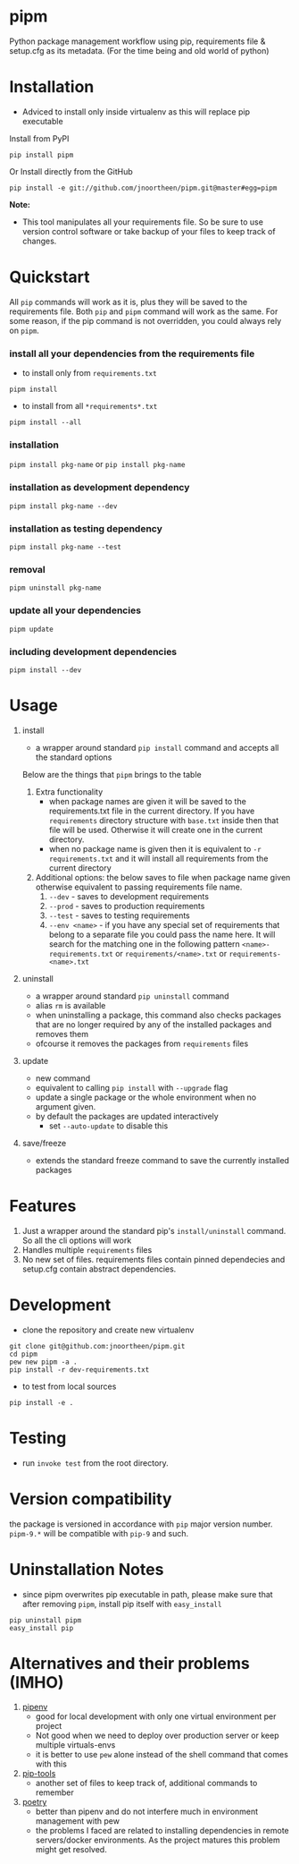 # pipm

Python package management workflow using pip, requirements file & setup.cfg as its metadata. 
(For the time being and old world of python)

# Installation

- Adviced to install only inside virtualenv as this will replace pip executable

Install from PyPI

```
pip install pipm
```

Or Install directly from the GitHub

```commandline
pip install -e git://github.com/jnoortheen/pipm.git@master#egg=pipm
```

**Note:**
- This tool manipulates all your requirements file. So be sure to use version control software or take backup of your files to keep track of changes. 

# Quickstart
All `pip` commands will work as it is, plus they will be saved to the requirements file. Both `pip` and `pipm` command
will work as the same. For some reason, if the pip command is not overridden, you could always rely on `pipm`.   

### install all your dependencies from the requirements file

- to install only from `requirements.txt` 

```pipm install```
- to install from all `*requirements*.txt`

```pipm install --all```

### installation
```pipm install pkg-name``` or 
```pip install pkg-name```

### installation as development dependency
```pipm install pkg-name --dev```


### installation as testing dependency
```pipm install pkg-name --test```

### removal 
```pipm uninstall pkg-name```

### update all your dependencies
```pipm update```

### including development dependencies
```pipm install --dev```


# Usage

1. install
    - a wrapper around standard `pip install` command and accepts all the standard options
    
    Below are the things that `pipm` brings to the table
    
    1. Extra functionality
        - when package names are given it will be saved to the requirements.txt file in the current directory.
        If you have `requirements` directory structure with `base.txt` inside then that file will be used. Otherwise it 
        will create one in the current directory.
        - when no package name is given then it is equivalent to `-r requirements.txt` and it will install all requirements
        from the current directory
    1. Additional options:
        the below saves to file when package name given otherwise equivalent to passing requirements file name.
        1. `--dev` - saves to development requirements
        1. `--prod` - saves to production requirements
        1. `--test` - saves to  testing requirements
        1. `--env <name>` - if you have any special set of requirements that belong to a separate file you could pass the name here.
        It will search for the matching one in the following pattern `<name>-requirements.txt` or 
        `requirements/<name>.txt` or `requirements-<name>.txt`

1. uninstall 
    - a wrapper around standard `pip uninstall` command
    - alias `rm` is available
    - when uninstalling a package, this command also checks packages that are no longer required by any of the installed
    packages and removes them
    - ofcourse it removes the packages from `requirements` files

1. update
    - new command
    - equivalent to calling `pip install` with `--upgrade` flag
    - update a single package or the whole environment when no argument given.
    - by default the packages are updated interactively
        - set `--auto-update` to disable this

1. save/freeze
    - extends the standard freeze command to save the currently installed packages


# Features

1. Just a wrapper around the standard pip's `install/uninstall` command. So all the cli options will work
2. Handles multiple `requirements` files
3. No new set of files. requirements files contain pinned dependecies and setup.cfg contain abstract dependencies.

# Development
- clone the repository and create new virtualenv

```
git clone git@github.com:jnoortheen/pipm.git
cd pipm
pew new pipm -a .
pip install -r dev-requirements.txt
```

-  to test from local sources
```
pip install -e .
```

# Testing

- run `invoke test` from the root directory.

# Version compatibility

the package is versioned in accordance with `pip` major version number. 
`pipm-9.*` will be compatible with `pip-9` and such.

# Uninstallation Notes

- since pipm overwrites pip executable in path, please make sure that after removing `pipm`, 
install pip itself with `easy_install`

```commandline
pip uninstall pipm
easy_install pip
```

# Alternatives and their problems (IMHO)

1. [pipenv](https://docs.pipenv.org/) 
    - good for local development with only one virtual environment per project
    - Not good when we need to deploy over production server or keep multiple virtuals-envs
    - it is better to use `pew` alone instead of the shell command that comes with this
2. [pip-tools](https://github.com/jazzband/pip-tools)
    - another set of files to keep track of, additional commands to remember
3. [poetry](https://github.com/sdispater/poetry) 
    - better than pipenv and do not interfere much in environment management with pew
    - the problems I faced are related to installing dependencies in remote servers/docker environments. 
    As the project matures this problem might get resolved. 
        
